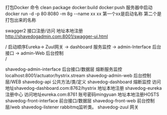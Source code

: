 打包Docker 命令  clean package docker:build docker:push
服务器中启动 docker run -d -p 80:8080 -m 8g --name xx xx   第一个xx是启动名称 第二个是打包出来的名称

swagger2 接口注册/访问  地址本地注册
http://shavedogadmin.com:8001/swagger-ui.html

/
    启动顺序Eureka→  Zuul网关 → dashboard 服务监控 → admin-Interface 后台接口 → admin-Web 后台控制  
/

shavedog-admin-interface    后台接口/数据层    熔断服务监控localhost:8001/actuator/hystrix.stream
shavedog-admin-web          后台控制层/WEB
shavedog-api                公共方法/类/定义
shavedog-dashboard          熔断监控           访问地址shavedog-dashboard.com:8762/hystrix        地址本地注册
shavedog-eureka             注册中心           访问地址eureka.com:8761      账号密码mingyuan   地址本地注册HOSTS
shavedog-front-interface     前台接口/数据层
shavedog-front-web           前台控制层/web
shavedog-listener           rabbitmq监听类。
shavedog-zuul               网关